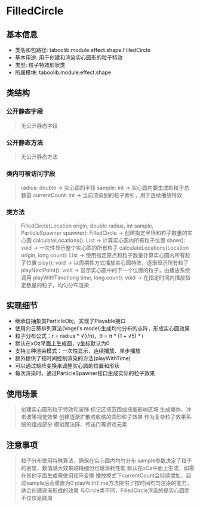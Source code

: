 # FilledCircle

## 基本信息
- 类名和包路径: taboolib.module.effect.shape.FilledCircle
- 基本用途: 用于创建和渲染实心圆形的粒子特效
- 类型: 粒子特效形状类
- 所属模块: taboolib.module.effect.shape

## 类结构

### 公开静态字段
> 无公开静态字段

### 公开静态方法
> 无公开静态方法

### 类内可被访问字段
> radius: double -> 实心圆的半径
> sample: int -> 实心圆内要生成的粒子总数量
> currentCount: int -> 当前渲染到的粒子索引，用于连续播放特效

### 类方法
> FilledCircle(Location origin, double radius, int sample, ParticleSpawner spawner): FilledCircle -> 创建指定半径和粒子数量的实心圆
> calculateLocations(): List<Location> -> 计算实心圆内所有粒子位置
> show(): void -> 一次性显示整个实心圆的所有粒子
> calculateLocations(Location origin, long count): List<Location> -> 使用指定原点和粒子数量计算实心圆内所有粒子位置
> play(): void -> 以周期性方式播放实心圆特效，逐渐显示所有粒子
> playNextPoint(): void -> 显示实心圆中的下一个位置的粒子，由播放系统调用
> playWithTime(long time, long count): void -> 在指定时间内播放指定数量的粒子，均匀分布渲染

## 实现细节
- 继承自抽象类ParticleObj，实现了Playable接口
- 使用向日葵排列算法(Vogel's model)生成均匀分布的点阵，形成实心圆效果
- 粒子分布公式：r = radius * √(i/n)，θ = π * (1 + √5) * i
- 默认在xOz平面上生成圆，y坐标默认为0
- 支持三种渲染模式：一次性显示、连续播放、单步播放
- 额外提供了按时间控制渲染的方法(playWithTime)
- 可以通过矩阵变换来调整实心圆的位置和形状
- 每次渲染时，通过ParticleSpawner接口生成实际的粒子效果

## 使用场景
> 创建实心圆形粒子特效和装饰
> 标记区域范围或技能影响区域
> 生成爆炸、冲击波等视觉效果
> 创建逐渐扩散或收缩的圆形粒子效果
> 作为复杂粒子效果系统的组成部分
> 模拟魔法阵、传送门等游戏元素

## 注意事项
> 粒子分布使用特殊算法，确保在实心圆内均匀分布
> sample参数决定了粒子的密度，数值越大效果越精细但也越消耗性能
> 默认在xOz平面上生成，如需在其他平面生成需使用矩阵变换
> 播放模式下currentCount会持续增加，超过sample后会重置为0
> playWithTime方法提供了按时间均匀渲染的能力，适合创建逐渐形成的效果
> 与Circle类不同，FilledCircle渲染的是实心圆而不仅仅是圆周

